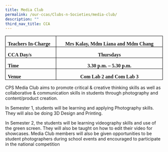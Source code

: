 ```yaml
---
title: Media Club
permalink: /our-ccas/Clubs-n-Societies/media-club/
description: ""
third_nav_title: CCA
---
```



<table style="border-collapse:collapse;border:none;mso-border-alt:solid windowtext .5pt;
 mso-yfti-tbllook:1184;mso-padding-alt:0in 5.4pt 0in 5.4pt" cellpadding="0" cellspacing="0" border="1" class="MsoTableGrid"><tbody><tr style="mso-yfti-irow:0;mso-yfti-firstrow:yes"><td style="width:139.25pt;border:solid windowtext 1.0pt;
  mso-border-alt:solid windowtext .5pt;padding:0in 5.4pt 0in 5.4pt" valign="top" width="186"><p style="margin-bottom:0in;line-height:normal" class="MsoNormal"><b><span style="font-size:12.0pt;font-family:&quot;Comic Sans MS&quot;">Teachers In-Charge</span></b></p></td><td style="width:328.25pt;border:solid windowtext 1.0pt;
  border-left:none;mso-border-left-alt:solid windowtext .5pt;mso-border-alt:
  solid windowtext .5pt;padding:0in 5.4pt 0in 5.4pt" valign="top" width="438"><p style="margin-bottom:0in;text-align:center;
  line-height:normal" align="center" class="MsoNormal"><b><span style="font-size:12.0pt;font-family:&quot;Comic Sans MS&quot;">Mrs Kalay, Mdm Liana and Mdm Chang</span></b></p></td></tr><tr style="mso-yfti-irow:1"><td style="width:139.25pt;border:solid windowtext 1.0pt;
  border-top:none;mso-border-top-alt:solid windowtext .5pt;mso-border-alt:solid windowtext .5pt;
  padding:0in 5.4pt 0in 5.4pt" valign="top" width="186"><p style="margin-bottom:0in;line-height:normal" class="MsoNormal"><b><span style="font-size:12.0pt;font-family:&quot;Comic Sans MS&quot;">CCA Day/s</span></b></p></td><td style="width:328.25pt;border-top:none;border-left:
  none;border-bottom:solid windowtext 1.0pt;border-right:solid windowtext 1.0pt;
  mso-border-top-alt:solid windowtext .5pt;mso-border-left-alt:solid windowtext .5pt;
  mso-border-alt:solid windowtext .5pt;padding:0in 5.4pt 0in 5.4pt" valign="top" width="438"><p style="margin-bottom:0in;text-align:center;
  line-height:normal" align="center" class="MsoNormal"><b><span style="font-size:12.0pt;font-family:&quot;Comic Sans MS&quot;">Thursdays</span></b></p></td></tr><tr style="mso-yfti-irow:2"><td style="width:139.25pt;border:solid windowtext 1.0pt;
  border-top:none;mso-border-top-alt:solid windowtext .5pt;mso-border-alt:solid windowtext .5pt;
  padding:0in 5.4pt 0in 5.4pt" valign="top" width="186"><p style="margin-bottom:0in;line-height:normal" class="MsoNormal"><b><span style="font-size:12.0pt;font-family:&quot;Comic Sans MS&quot;">Time</span></b></p></td><td style="width:328.25pt;border-top:none;border-left:
  none;border-bottom:solid windowtext 1.0pt;border-right:solid windowtext 1.0pt;
  mso-border-top-alt:solid windowtext .5pt;mso-border-left-alt:solid windowtext .5pt;
  mso-border-alt:solid windowtext .5pt;padding:0in 5.4pt 0in 5.4pt" valign="top" width="438"><p style="margin-bottom:0in;text-align:center;
  line-height:normal" align="center" class="MsoNormal"><b><span style="font-size:12.0pt;font-family:&quot;Comic Sans MS&quot;">3.30 p.m. – 5.30 p.m.</span></b></p></td></tr><tr style="mso-yfti-irow:3;mso-yfti-lastrow:yes"><td style="width:139.25pt;border:solid windowtext 1.0pt;
  border-top:none;mso-border-top-alt:solid windowtext .5pt;mso-border-alt:solid windowtext .5pt;
  padding:0in 5.4pt 0in 5.4pt" valign="top" width="186"><p style="margin-bottom:0in;line-height:normal" class="MsoNormal"><b><span style="font-size:12.0pt;font-family:&quot;Comic Sans MS&quot;">Venue</span></b></p></td><td style="width:328.25pt;border-top:none;border-left:
  none;border-bottom:solid windowtext 1.0pt;border-right:solid windowtext 1.0pt;
  mso-border-top-alt:solid windowtext .5pt;mso-border-left-alt:solid windowtext .5pt;
  mso-border-alt:solid windowtext .5pt;padding:0in 5.4pt 0in 5.4pt" valign="top" width="438"><p style="margin-bottom:0in;text-align:center;
  line-height:normal" align="center" class="MsoNormal"><b><span style="font-size:12.0pt;font-family:&quot;Comic Sans MS&quot;">Com Lab 2 and Com Lab 3</span></b></p></td></tr></tbody></table>
	
CPS Media Club aims to promote critical &amp; creative thinking skills as well as collaborative &amp; communication skills in students through photography and content/product creation. 

In Semester 1, students will be learning and applying Photography skills. They will also be doing 3D Design and Printing. 

In Semester 2, the students will be learning videography skills and use of the green screen. They will also be taught on how to edit their video for showcases. Media Club members will also be given opportunities to be student photographers during school events and encouraged to participate in the national competition

